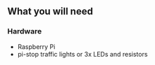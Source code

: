 ## What you will need

### Hardware

- Raspberry Pi
- pi-stop traffic lights or 3x LEDs and resistors